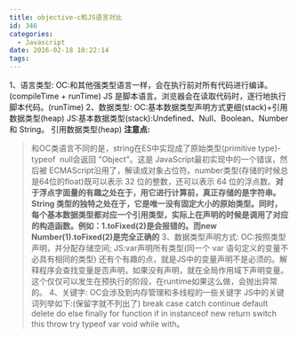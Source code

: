 ```yaml
---
title: objective-c和JS语言对比
id: 346
categories:
  - Javascript
date: 2016-02-18 10:22:14
tags:
---
```


1、语言类型:
OC:和其他强类型语言一样，会在执行前对所有代码进行编译。(compileTime + runTime)
JS 是脚本语言。浏览器会在读取代码时，逐行地执行脚本代码。(runTime)
2、数据类型:
OC:基本数据类型声明方式更细(stack)+引用数据类型(heap)
JS:基本数据类型(stack):Undefined、Null、Boolean、Number 和 String。
引用数据类型(heap)
**注意点:**
> 和OC类语言不同的是，string在ES中实现成了原始类型(primitive type)-typeof  null会返回 "Object"。这是 JavaScript最初实现中的一个错误，然后被 ECMAScript沿用了，解读成对象占位符。number类型(存储的时候总是64位的float)既可以表示 32 位的整数，还可以表示 64 位的浮点数。**对于浮点字面量的有趣之处在于，用它进行计算前，真正存储的是字符串。String 类型的独特之处在于，它是唯一没有固定大小的原始类型。同时，每个基本数据类型都对应一个引用类型，实际上在声明的时候是调用了对应的构造函数。例如：1.toFixed(2)是会报错的。而new Number(1).toFixed(2)是完全正确的**
3、数据类型声明方式:
OC:按照类型声明，并分配存储空间;
JS:var声明所有类型(同一个 var 语句定义的变量不必具有相同的类型)
还有个有趣的点，就是JS中的变量声明不是必须的。解释程序会查找变量是否声明，如果没有声明，就在全局作用域下声明变量。这个仅仅可以发生在预执行的阶段，在runtime如果这么做，会抛出异常的。
4、关键字:
OC会涉及到内存管理和多线程的一些关键字
JS中的关键词列举如下:(保留字就不列出了)
break case catch continue default delete do else finally for function if
in instanceof new return switch this throw try typeof var void while with。